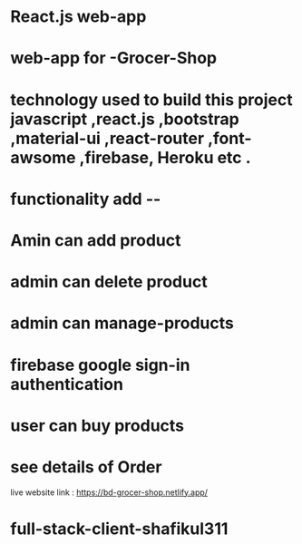 # React.js web-app

# web-app for -Grocer-Shop
# technology used to build this project javascript ,react.js ,bootstrap ,material-ui ,react-router ,font-awsome ,firebase, Heroku etc .


# functionality add --
# Amin can add product
# admin can delete product 
# admin can manage-products
# firebase google sign-in authentication 
# user can buy products 
# see details of Order

live website link : https://bd-grocer-shop.netlify.app/
# full-stack-client-shafikul311
